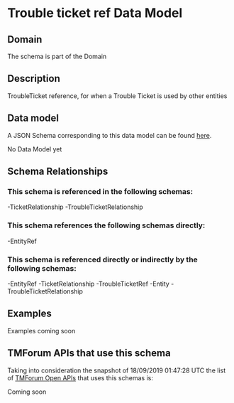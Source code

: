 # Trouble ticket ref Data Model

## Domain

The  schema is part of the  Domain

## Description

TroubleTicket reference, for when a Trouble Ticket is used by other entities

## Data model

A JSON Schema corresponding to this data model can be found
[here](https://github.com/tmforum-rand/schemas/blob/master/Common/TroubleTicketRef.schema.json).

No Data Model yet

## Schema Relationships

### This schema is referenced in the following schemas:

-TicketRelationship
-TroubleTicketRelationship

### This schema references the following schemas directly:

-EntityRef

### This schema is referenced directly or indirectly by the following schemas:

-EntityRef
-TicketRelationship
-TroubleTicketRef
-Entity
-TroubleTicketRelationship



## Examples

Examples coming soon

## TMForum APIs that use this schema

Taking into consideration the snapshot of 18/09/2019 01:47:28 UTC the list of [TMForum Open APIs](https://www.tmforum.org/open-apis/) that uses this schemas is:

Coming soon